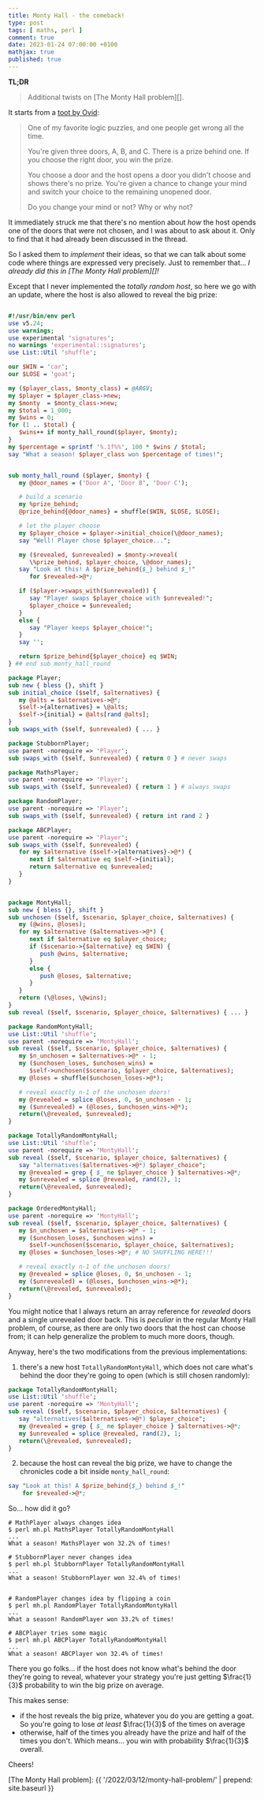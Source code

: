 ```yaml
---
title: Monty Hall - the comeback!
type: post
tags: [ maths, perl ]
comment: true
date: 2023-01-24 07:00:00 +0100
mathjax: true
published: true
---
```


**TL;DR**

> Additional twists on [The Monty Hall problem][].

It starts from a [toot by Ovid][toot]:

> One of my favorite logic puzzles, and one people get wrong all the
> time.
>
> You're given three doors, A, B, and C. There is a prize behind one. If
> you choose the right door, you win the prize.
>
> You choose a door and the host opens a door you didn't choose and
> shows there's no prize. You're given a chance to change your mind and
> switch your choice to the remaining unopened door.
>
> Do you change your mind or not? Why or why not?

It immediately struck me that there's no mention about *how* the host
opends one of the doors that were not chosen, and I was about to ask
about it. Only to find that it had already been discussed in the thread.

So I asked them to *implement* their ideas, so that we can talk about
some code where things are expressed very precisely. Just to remember
that... *I already did this in [The Monty Hall problem][]!*

Except that I never implemented the *totally random host*, so here we go
with an update, where the host is also allowed to reveal the big prize:

```perl

#!/usr/bin/env perl
use v5.24;
use warnings;
use experimental 'signatures';
no warnings 'experimental::signatures';
use List::Util 'shuffle';

our $WIN = 'car';
our $LOSE = 'goat';

my ($player_class, $monty_class) = @ARGV;
my $player = $player_class->new;
my $monty  = $monty_class->new;
my $total = 1_000;
my $wins = 0;
for (1 .. $total) {
   $wins++ if monty_hall_round($player, $monty);
}
my $percentage = sprintf '%.1f%%', 100 * $wins / $total;
say "What a season! $player_class won $percentage of times!";


sub monty_hall_round ($player, $monty) {
   my @door_names = ('Door A', 'Door B', 'Door C');

   # build a scenario
   my %prize_behind;
   @prize_behind{@door_names} = shuffle($WIN, $LOSE, $LOSE);

   # let the player choose
   my $player_choice = $player->initial_choice(\@door_names);
   say "Well! Player chose $player_choice...";

   my ($revealed, $unrevealed) = $monty->reveal(
      \%prize_behind, $player_choice, \@door_names);
   say "Look at this! A $prize_behind{$_} behind $_!"
      for $revealed->@*;

   if ($player->swaps_with($unrevealed)) {
      say "Player swaps $player_choice with $unrevealed!";
      $player_choice = $unrevealed;
   }
   else {
      say "Player keeps $player_choice!";
   }
   say '';

   return $prize_behind{$player_choice} eq $WIN;
} ## end sub monty_hall_round

package Player;
sub new { bless {}, shift }
sub initial_choice ($self, $alternatives) {
   my @alts = $alternatives->@*;
   $self->{alternatives} = \@alts;
   $self->{initial} = @alts[rand @alts];
}
sub swaps_with ($self, $unrevealed) { ... }

package StubbornPlayer;
use parent -norequire => 'Player';
sub swaps_with ($self, $unrevealed) { return 0 } # never swaps

package MathsPlayer;
use parent -norequire => 'Player';
sub swaps_with ($self, $unrevealed) { return 1 } # always swaps

package RandomPlayer;
use parent -norequire => 'Player';
sub swaps_with ($self, $unrevealed) { return int rand 2 }

package ABCPlayer;
use parent -norequire => 'Player';
sub swaps_with ($self, $unrevealed) {
   for my $alternative ($self->{alternatives}->@*) {
      next if $alternative eq $self->{initial};
      return $alternative eq $unrevealed;
   }
}


package MontyHall;
sub new { bless {}, shift }
sub unchosen ($self, $scenario, $player_choice, $alternatives) {
   my (@wins, @loses);
   for my $alternative ($alternatives->@*) {
      next if $alternative eq $player_choice;
      if ($scenario->{$alternative} eq $WIN) {
         push @wins, $alternative;
      }
      else {
         push @loses, $alternative;
      }
   }
   return (\@loses, \@wins);
}
sub reveal ($self, $scenario, $player_choice, $alternatives) { ... }

package RandomMontyHall;
use List::Util 'shuffle';
use parent -norequire => 'MontyHall';
sub reveal ($self, $scenario, $player_choice, $alternatives) {
   my $n_unchosen = $alternatives->@* - 1;
   my ($unchosen_loses, $unchosen_wins) =
      $self->unchosen($scenario, $player_choice, $alternatives);
   my @loses = shuffle($unchosen_loses->@*);

   # reveal exactly n-1 of the unchosen doors!
   my @revealed = splice @loses, 0, $n_unchosen - 1;
   my ($unrevealed) = (@loses, $unchosen_wins->@*);
   return(\@revealed, $unrevealed);
}

package TotallyRandomMontyHall;
use List::Util 'shuffle';
use parent -norequire => 'MontyHall';
sub reveal ($self, $scenario, $player_choice, $alternatives) {
   say "alternatives($alternatives->@*) $player_choice";
   my @revealed = grep { $_ ne $player_choice } $alternatives->@*;
   my $unrevealed = splice @revealed, rand(2), 1;
   return(\@revealed, $unrevealed);
}

package OrderedMontyHall;
use parent -norequire => 'MontyHall';
sub reveal ($self, $scenario, $player_choice, $alternatives) {
   my $n_unchosen = $alternatives->@* - 1;
   my ($unchosen_loses, $unchosen_wins) =
      $self->unchosen($scenario, $player_choice, $alternatives);
   my @loses = $unchosen_loses->@*; # NO SHUFFLING HERE!!!

   # reveal exactly n-1 of the unchosen doors!
   my @revealed = splice @loses, 0, $n_unchosen - 1;
   my ($unrevealed) = (@loses, $unchosen_wins->@*);
   return(\@revealed, $unrevealed);
}
```

You might notice that I always return an array reference for *revealed*
doors and a single unrevealed door back. This is *peculiar* in the
regular Monty Hall problem, of course, as there are only two doors that
the host can choose from; it can help generalize the problem to much
more doors, though.

Anyway, here's the two modifications from the previous implementations:

1. there's a new host `TotallyRandomMontyHall`, which does not care
what's behind the door they're going to open (which is still chosen
randomly):

```perl
package TotallyRandomMontyHall;
use List::Util 'shuffle';
use parent -norequire => 'MontyHall';
sub reveal ($self, $scenario, $player_choice, $alternatives) {
   say "alternatives($alternatives->@*) $player_choice";
   my @revealed = grep { $_ ne $player_choice } $alternatives->@*;
   my $unrevealed = splice @revealed, rand(2), 1;
   return(\@revealed, $unrevealed);
}
```

2. because the host can reveal the big prize, we have to change the
chronicles code a bit inside `monty_hall_round`:

```perl
say "Look at this! A $prize_behind{$_} behind $_!"
    for $revealed->@*;
```

So... how did it go?

```
# MathPlayer always changes idea
$ perl mh.pl MathsPlayer TotallyRandomMontyHall
...
What a season! MathsPlayer won 32.2% of times!

# StubbornPlayer never changes idea
$ perl mh.pl StubbornPlayer TotallyRandomMontyHall
...
What a season! StubbornPlayer won 32.4% of times!


# RandomPlayer changes idea by flipping a coin
$ perl mh.pl RandomPlayer TotallyRandomMontyHall
...
What a season! RandomPlayer won 33.2% of times!

# ABCPlayer tries some magic
$ perl mh.pl ABCPlayer TotallyRandomMontyHall
...
What a season! ABCPlayer won 32.4% of times!
```

There you go folks... if the host does not know what's behind the door
they're going to reveal, whatever your strategy you're just getting
$\frac{1}{3}$ probability to win the big prize on average.

This makes sense:

- if the host reveals the big prize, whatever you do you are getting a
  goat. So you're going to lose *at least* $\frac{1}{3}$ of the times on
  average
- otherwise, half of the times you already have the prize and half of
  the times you don't. Which means... you win with probability
  $\frac{1}{3}$ overall.

Cheers!

[toot]: https://fosstodon.org/@ovid/109745522656272671
[Perl]: https://www.perl.org/
[The Monty Hall problem]: {{ '/2022/03/12/monty-hall-problem/' | prepend: site.baseurl }}
